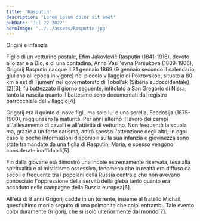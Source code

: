 ```yaml
---
title: 'Rasputin'
description: 'Lorem ipsum dolor sit amet'
pubDate: 'Jul 22 2022'
heroImage: '../../assets/Rasputin.jpg'
---
```




Origini e infanzia

 
Figlio di un vetturino postale, Efim Jakovlevič Rasputin (1841-1916), devoto allo zar e a Dio, e di una contadina, Anna Vasil'evna Paršukova (1839-1906), Grigorij Rasputin nacque il 21 gennaio 1869 (9 gennaio secondo il calendario giuliano all'epoca in vigore) nel piccolo villaggio di Pokrovskoe, situato a 80 km a est di Tjumen' nel governatorato di Tobol'sk (Siberia sudoccidentale)[2][3]; fu battezzato il giorno seguente, intitolato a San Gregorio di Nissa; tanto la nascita quanto il battesimo sono documentati dal registro parrocchiale del villaggio[4].

Grigorij era il quinto di nove figli, ma solo lui e una sorella, Feodosija (1875-1900), raggiunsero la maturità. Per anni alternò il lavoro dei campi all'allevamento di cavalli e all'attività di vetturino. Non frequentò la scuola ma, grazie a un forte carisma, attirò spesso l'attenzione degli altri; in ogni caso le poche informazioni disponibili sulla sua infanzia e giovinezza sono state tramandate da una figlia di Rasputin, Maria, e spesso vengono considerate inaffidabili[5].

Fin dalla giovane età dimostrò una indole estremamente riservata, tesa alla spiritualità e al misticismo ossessivo, fenomeno che in realtà era diffuso da secoli e frequente tra i popolani della Russia centrale che non avevano conosciuto l'oppressione della servitù della gleba tanto quanto era accaduto nelle campagne della Russia europea[6].

All'età di 8 anni Grigorij cadde in un torrente, insieme al fratello Michail; quest'ultimo morì a seguito di una polmonite che colpì entrambi. Tale evento colpì duramente Grigorij, che si isolò ulteriormente dal mondo[7].

